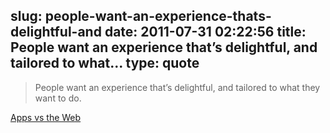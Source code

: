 slug: people-want-an-experience-thats-delightful-and
date: 2011-07-31 02:22:56
title: People want an experience that’s delightful, and tailored to what...
type: quote
---

> People want an experience that’s delightful, and tailored to what they want to do.

[Apps vs the Web](http://mattgemmell.com/2011/07/22/apps-vs-the-web?utm_source=feedburner&utm_medium=feed&utm_campaign=Feed%3A+mattgemmell%2Frss2+%28Matt+Legend+Gemmell+-+RSS2%29)
